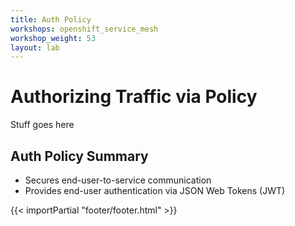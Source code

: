 ```yaml
---
title: Auth Policy
workshops: openshift_service_mesh
workshop_weight: 53
layout: lab
---
```


# Authorizing Traffic via Policy
Stuff goes here


## Auth Policy Summary
* Secures end-user-to-service communication
* Provides end-user authentication via JSON Web Tokens (JWT)

[1]: https://xxxx

{{< importPartial "footer/footer.html" >}}